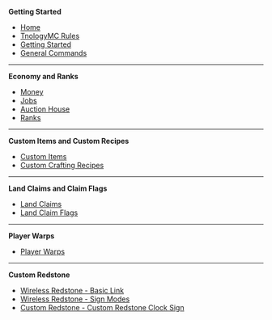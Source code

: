 **Getting Started**

- [Home](https://github.com/Tnology/TnologyMC/wiki)
- [TnologyMC Rules](https://github.com/Tnology/TnologyMC/wiki/TnologyMC-Rules)
- [Getting Started](https://github.com/Tnology/TnologyMC/wiki/Getting-Started)
- [General Commands](https://github.com/Tnology/TnologyMC/wiki/General-Commands)

***
**Economy and Ranks**
- [Money](https://github.com/Tnology/TnologyMC/wiki/Money,-Jobs,-Auction-House,-and-Ranks#money)
- [Jobs](https://github.com/Tnology/TnologyMC/wiki/Money,-Jobs,-Auction-House,-and-Ranks#jobs)
- [Auction House](https://github.com/Tnology/TnologyMC/wiki/Money,-Jobs,-Auction-House,-and-Ranks#auction-house)
- [Ranks](https://github.com/Tnology/TnologyMC/wiki/Money,-Jobs,-Auction-House,-and-Ranks#ranks)

***
**Custom Items and Custom Recipes**
- [Custom Items](https://github.com/Tnology/TnologyMC/wiki/Custom-Items-and-Custom-Crafting-Recipes#custom-items)
- [Custom Crafting Recipes](https://github.com/Tnology/TnologyMC/wiki/Custom-Items-and-Custom-Crafting-Recipes#custom-crafting-recipes)

***
**Land Claims and Claim Flags**
- [Land Claims](https://github.com/Tnology/TnologyMC/wiki/Land-Claims-and-Land-Claim-Flags#land-claims)
- [Land Claim Flags](https://github.com/Tnology/TnologyMC/wiki/Land-Claims-and-Land-Claim-Flags#land-claim-flags)

***
**Player Warps**
- [Player Warps](https://github.com/Tnology/TnologyMC/wiki/Player-Warps)

***
**Custom Redstone**
- [Wireless Redstone - Basic Link](https://github.com/Tnology/TnologyMC/wiki/Custom-Redstone#wireless-redstone---basic-link)
- [Wireless Redstone - Sign Modes](https://github.com/Tnology/TnologyMC/wiki/Custom-Redstone#wireless-redstone---sign-modes)
- [Custom Redstone - Custom Redstone Clock Sign](https://github.com/Tnology/TnologyMC/wiki/Custom-Redstone#custom-redstone-clock-sign)